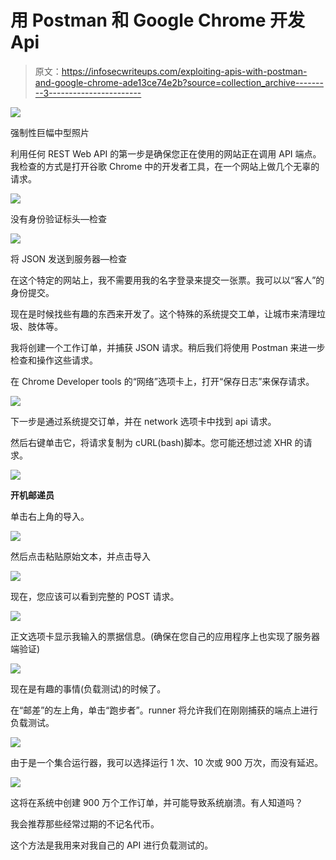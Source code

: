 # 用 Postman 和 Google Chrome 开发 Api

> 原文：<https://infosecwriteups.com/exploiting-apis-with-postman-and-google-chrome-ade13ce74e2b?source=collection_archive---------3----------------------->

![](img/92b5405ea3544a4b4983f9cc679caeb0.png)

强制性巨幅中型照片

利用任何 REST Web API 的第一步是确保您正在使用的网站正在调用 API 端点。我检查的方式是打开谷歌 Chrome 中的开发者工具，在一个网站上做几个无辜的请求。

![](img/e12ca9e79adf3f15e1582fc1e8eb95f7.png)

没有身份验证标头—检查

![](img/e8ee8ec569ba09fa8fa7ce0fdccc8ddd.png)

将 JSON 发送到服务器—检查

在这个特定的网站上，我不需要用我的名字登录来提交一张票。我可以以“客人”的身份提交。

现在是时候找些有趣的东西来开发了。这个特殊的系统提交工单，让城市来清理垃圾、肢体等。

我将创建一个工作订单，并捕获 JSON 请求。稍后我们将使用 Postman 来进一步检查和操作这些请求。

在 Chrome Developer tools 的“网络”选项卡上，打开“保存日志”来保存请求。

![](img/b735e77c302a07325aa33f4ade5687e8.png)

下一步是通过系统提交订单，并在 network 选项卡中找到 api 请求。

然后右键单击它，将请求复制为 cURL(bash)脚本。您可能还想过滤 XHR 的请求。

![](img/bfb8942d15230c6a8d6cbc402343e479.png)

**开机邮递员**

单击右上角的导入。

![](img/1078717c512d50cba76fb28660b2eb2b.png)

然后点击粘贴原始文本，并点击导入

![](img/40762cb294f2a77f4ef9d50d272f62ae.png)

现在，您应该可以看到完整的 POST 请求。

![](img/c71d968aaed0ac7ec718b01b7b4e1900.png)

正文选项卡显示我输入的票据信息。(确保在您自己的应用程序上也实现了服务器端验证)

![](img/28daa699b793c204af2e455a0d09455e.png)

现在是有趣的事情(负载测试)的时候了。

在“邮差”的左上角，单击“跑步者”。runner 将允许我们在刚刚捕获的端点上进行负载测试。

![](img/e63522655a35c0547255b6c4ca45bae1.png)

由于是一个集合运行器，我可以选择运行 1 次、10 次或 900 万次，而没有延迟。

![](img/e1d57b680e7babdc86fbd6b53671db00.png)

这将在系统中创建 900 万个工作订单，并可能导致系统崩溃。有人知道吗？

我会推荐那些经常过期的不记名代币。

这个方法是我用来对我自己的 API 进行负载测试的。